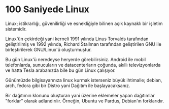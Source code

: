 # 100 Saniyede Linux

Linux; istikrarlığı, güvenilirliği ve esnekliğiyle bilinen açık kaynaklı bir işletim sistemidir.

Linux'ün çekirdeği yani kerneli 1991 yılında Linus Torvalds tarafından geliştirilmiş ve 1992 yılında, Richard Stallman tarafından geliştirilen GNU ile birleştirilerek GNU/Linux'ü oluşturmuştur.

Bu gün Linux'ü neredeyse heryerde görebilirsiniz. Android ile mobil telefonlarda, sunucuların ve datacenterların çoğunda, akıllı televizyonlarda ve hatta Tesla arabanızda bile bu gün Linux çalışıyor.

Günümüzde bilgisayarınıza linux kurmak isterseniz büyük ihtimalle; debian, arch, fedora gibi bir Distro yani Dağıtım ile başlayacaksanız.

Bir dağıtımın klonunu oluşturan yani üzerine eklemeler yapan dağıtımlar "forklar" olarak adlandırılır. Örneğin, Ubuntu ve Pardus, Debian'ın forklarıdır. 

